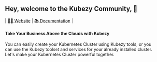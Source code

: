 ## Hey, welcome to the Kubezy Community, 👋

|  [👩‍💻 Website](#) | [📚 Documentation](#) | 

 #### Take Your Business Above the Clouds with Kubezy
You can easily create your Kubernetes Cluster using Kubezy tools, or you can use the Kubezy toolset and services for your already installed cluster. Let's make your Kubernetes Cluster powerful together.
